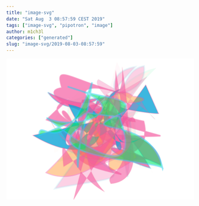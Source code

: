 ```yaml
---
title: "image-svg"
date: "Sat Aug  3 08:57:59 CEST 2019"
tags: ["image-svg", "pipotron", "image"]
author: m1ch3l
categories: ["generated"]
slug: "image-svg/2019-08-03-08:57:59"
---
```


![](image.svg)
